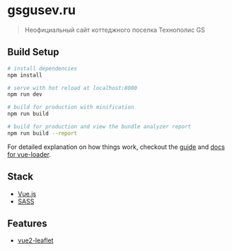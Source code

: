 # gsgusev.ru

> Неофициальный сайт коттеджного поселка Технополис GS

## Build Setup

``` bash
# install dependencies
npm install

# serve with hot reload at localhost:8080
npm run dev

# build for production with minification
npm run build

# build for production and view the bundle analyzer report
npm run build --report
```

For detailed explanation on how things work, checkout the [guide](http://vuejs-templates.github.io/webpack/) and [docs for vue-loader](http://vuejs.github.io/vue-loader).

## Stack

* [Vue.js](https://vuejs.org/)
* [SASS](http://sass-lang.com/)

## Features

* [vue2-leaflet](https://www.npmjs.com/package/vue2-leaflet)
